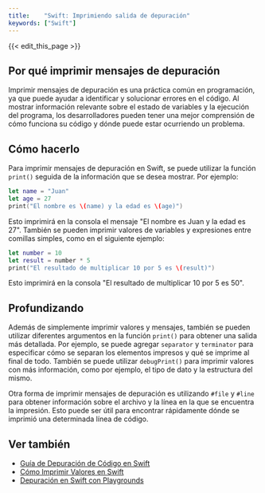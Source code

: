```yaml
---
title:    "Swift: Imprimiendo salida de depuración"
keywords: ["Swift"]
---
```


{{< edit_this_page >}}

## Por qué imprimir mensajes de depuración

Imprimir mensajes de depuración es una práctica común en programación, ya que puede ayudar a identificar y solucionar errores en el código. Al mostrar información relevante sobre el estado de variables y la ejecución del programa, los desarrolladores pueden tener una mejor comprensión de cómo funciona su código y dónde puede estar ocurriendo un problema.

## Cómo hacerlo

Para imprimir mensajes de depuración en Swift, se puede utilizar la función `print()` seguida de la información que se desea mostrar. Por ejemplo:

```Swift
let name = "Juan"
let age = 27
print("El nombre es \(name) y la edad es \(age)")
```

Esto imprimirá en la consola el mensaje "El nombre es Juan y la edad es 27". También se pueden imprimir valores de variables y expresiones entre comillas simples, como en el siguiente ejemplo:

```Swift
let number = 10
let result = number * 5
print("El resultado de multiplicar 10 por 5 es \(result)")
```

Esto imprimirá en la consola "El resultado de multiplicar 10 por 5 es 50".

## Profundizando

Además de simplemente imprimir valores y mensajes, también se pueden utilizar diferentes argumentos en la función `print()` para obtener una salida más detallada. Por ejemplo, se puede agregar `separator` y `terminator` para especificar cómo se separan los elementos impresos y qué se imprime al final de todo. También se puede utilizar `debugPrint()` para imprimir valores con más información, como por ejemplo, el tipo de dato y la estructura del mismo.

Otra forma de imprimir mensajes de depuración es utilizando `#file` y `#line` para obtener información sobre el archivo y la línea en la que se encuentra la impresión. Esto puede ser útil para encontrar rápidamente dónde se imprimió una determinada línea de código.

## Ver también

- [Guía de Depuración de Código en Swift](https://www.swiftbysundell.com/basics/debugging/)
- [Cómo Imprimir Valores en Swift](https://www.hackingwithswift.com/sixty/4/4/whats-the-difference-between-print-and-debugprint-in-swift)
- [Depuración en Swift con Playgrounds](https://medium.com/ios-os-x-development/debugging-in-swift-with-playgrounds-a51f557d1960)